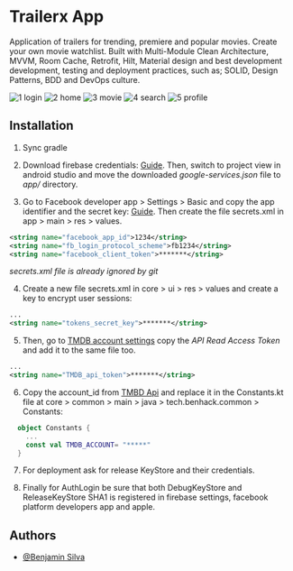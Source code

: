
# Trailerx App

Application of trailers for trending, premiere and popular movies. Create your own movie watchlist. Built with Multi-Module Clean Architecture, MVVM, Room Cache, Retrofit, Hilt, Material design and best development development, testing and deployment practices, such as; SOLID, Design Patterns, BDD and DevOps culture.

![1  login](https://github.com/ben331/Trailerx/assets/54720004/9f03bb0c-fd4d-453e-88fc-a16ada164e67)
![2  home](https://github.com/ben331/Trailerx/assets/54720004/cde313dc-bd2b-49ab-a346-baa7918d9f2b)
![3  movie](https://github.com/ben331/Trailerx/assets/54720004/8ac1781b-a918-4609-8059-64f304c54273)
![4  search](https://github.com/ben331/Trailerx/assets/54720004/0d1dc8cc-744e-46f7-b1e6-5a6b0582f97f)
![5  profile](https://github.com/ben331/Trailerx/assets/54720004/3693cba7-9441-4e22-a1bb-676ea1584648)

## Installation

1. Sync gradle
2. Download firebase credentials: [Guide](https://firebase.google.com/docs/android/setup?hl=es&authuser=0&_gl=1*ti29fm*_ga*MTI5MzgzMjkwNC4xNjk3MDQ4OTkw*_ga_CW55HF8NVT*MTcwMzY5NDM3Mi41NS4xLjE3MDM2OTQ3OTIuMzAuMC4w#add-config-file). Then, switch to project view in android studio and move the downloaded *google-services.json* file to *app/* directory.

3. Go to Facebook developer app > Settings > Basic and copy the app identifier and the secret key: [Guide](https://developers.facebook.com/docs/facebook-login/android/#manifest). Then create the file secrets.xml in app > main > res > values.

```xml
<string name="facebook_app_id">1234</string>
<string name="fb_login_protocol_scheme">fb1234</string>
<string name="facebook_client_token">*******</string>
```
*secrets.xml file is already ignored by git*

4. Create a new file secrets.xml in core > ui > res > values and create a key to encrypt user sessions:

```xml
...
<string name="tokens_secret_key">*******</string>
```

5. Then, go to [TMDB account settings](https://www.themoviedb.org/settings/api) copy the *API Read Access Token* and add it to the same file too.
```xml
...
<string name="TMDB_api_token">*******</string>
```

6. Copy the account_id from [TMBD Api](https://developer.themoviedb.org/reference/account-details) and replace it in the Constants.kt file at core > common > main > java > tech.benhack.common > Constants:

```kotlin
  object Constants {
    ...
    const val TMDB_ACCOUNT= "*****"
  }
```
7. For deployment ask for release KeyStore and their credentials.
   
8. Finally for AuthLogin be sure that both DebugKeyStore and ReleaseKeyStore SHA1 is registered in firebase settings, facebook platform developers app and apple.
    
## Authors

- [@Benjamin Silva](https://github.com/ben331)

